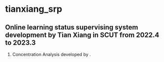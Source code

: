 # tianxiang_srp
## Online learning status supervising system development by Tian Xiang in SCUT from 2022.4 to 2023.3
1. Concentration Analysis developed by .


